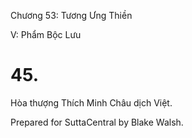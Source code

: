  

Chương 53: Tương Ưng Thiền

V: Phẩm Bộc Lưu

# 45.

Hòa thượng Thích Minh Châu dịch Việt.

Prepared for SuttaCentral by Blake Walsh.